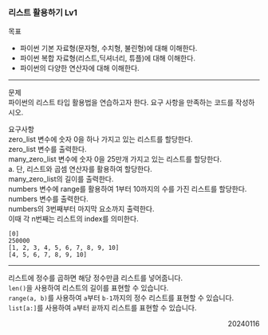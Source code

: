 ### 리스트 활용하기 Lv1
목표  
- 파이썬 기본 자료형(문자형, 수치형, 불린형)에 대해 이해한다.
- 파이썬 복합 자료형(리스트,딕셔너리, 튜플)에 대해 이해한다.
- 파이썬의 다양한 연산자에 대해 이해한다.
---
문제  
파이썬의 리스트 타입 활용법을 연습하고자 한다. 요구 사항을 만족하는 코드를 작성하시오.  

요구사항  
zero_list 변수에 숫자 0을 하나 가지고 있는 리스트를 할당한다.  
zero_list 변수를 출력한다.  
many_zero_list 변수에 숫자 0을 25만개 가지고 있는 리스트를 할당한다.  
a. 단, 리스트와 곱셈 연산자를 활용하여 할당한다.  
many_zero_list의 길이를 출력한다.  
numbers 변수에 range를 활용하여 1부터 10까지의 수를 가진 리스트를 할당한다.  
numbers 변수를 출력한다.  
numbers의 3번째부터 마지막 요소까지 출력한다.  
이때 각 n번째는 리스트의 index를 의미한다.  
```
[0]
250000
[1, 2, 3, 4, 5, 6, 7, 8, 9, 10]
[4, 5, 6, 7, 8, 9, 10]
```
---
리스트에 정수를 곱하면 해당 정수만큼 리스트를 넣어줍니다.  
`len()`을 사용하여 리스트의 길이를 표현할 수 있습니다.  
`range(a, b)`를 사용하여 `a`부터 `b-1`까지의 정수 리스트를 표현할 수 있습니다.  
`list[a:]`를 사용하여 `a`부터 `끝`까지 리스트를 표현할 수 있습니다.
<div style="text-align: right">20240116</div>